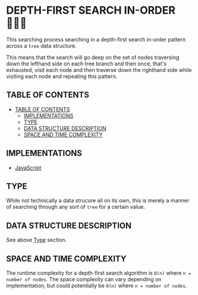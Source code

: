 # DEPTH-FIRST SEARCH IN-ORDER 💂🏻‍♂️

This searching process searching in a depth-first search in-order pattern across a `tree` data structure.

This means that the search will go deep on the set of nodes traversing down the lefthand side on each tree branch and then once, that's exhausted, visit each node and then traverse down the righthand side while visiting each node and repeating this pattern.

## TABLE OF CONTENTS

- [TABLE OF CONTENTS](#table-of-contents)
  - [IMPLEMENTATIONS](#implementations)
  - [TYPE](#type)
  - [DATA STRUCTURE DESCRIPTION](#data-structure-description)
  - [SPACE AND TIME COMPLEXITY](#space-and-time-complexity)

## IMPLEMENTATIONS

- [JavaScript](depthFirstSearchPostOrder.js)

## TYPE

While not technically a data strucure all on its own, this is merely a manner of searching through any sort of `tree` for a certain value.

## DATA STRUCTURE DESCRIPTION

See above [Type](#type) section.

## SPACE AND TIME COMPLEXITY

The runtime complexity for a depth-first search algorithm is `O(n)` where `n = number of nodes`. The space complexity can vary depending on implementation, but could potentially be `O(n)` where `n = number of nodes`.
